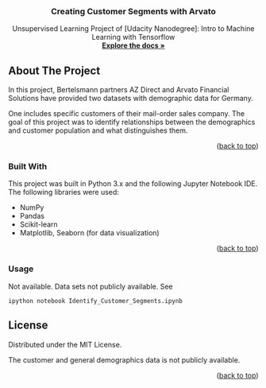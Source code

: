 <a name="readme-top"></a>

<!-- PROJECT SHIELDS -->
<!--
*** I'm using markdown "reference style" links for readability.
*** Reference links are enclosed in brackets [ ] instead of parentheses ( ).
*** See the bottom of this document for the declaration of the reference variables
*** for contributors-url, forks-url, etc. This is an optional, concise syntax you may use.
*** https://www.markdownguide.org/basic-syntax/#reference-style-links
-->

<!-- PROJECT LOGO -->
<br />

<h3 align="center">Creating Customer Segments with Arvato</h3>

  <p align="center">
    Unsupervised Learning Project of [Udacity Nanodegree]: Intro to Machine Learning with Tensorflow
    <br />
    <a href="https://github.com/github_username/repo_name"><strong>Explore the docs »</strong></a>
    <br />
  </p>
</div>



<!-- ABOUT THE PROJECT -->
## About The Project

In this project, Bertelsmann partners AZ Direct and Arvato Financial Solutions have provided two datasets with demographic data for Germany.

One includes specific customers of their mail-order sales company. The goal of this project was to identify relationships between the demographics and customer population and what distinguishes them. 

<p align="right">(<a href="#readme-top">back to top</a>)</p>

### Built With

This project was built in Python 3.x and the following Jupyter Notebook IDE. The following libraries were used:

* NumPy
* Pandas
* Scikit-learn
* Matplotlib, Seaborn (for data visualization)

<p align="right">(<a href="#readme-top">back to top</a>)</p>

### Usage

Not available. Data sets not publicly available. See  

`ipython notebook Identify_Customer_Segments.ipynb`


<!-- LICENSE -->
## License

Distributed under the MIT License.

The customer and general demographics data is not publicly available.

<p align="right">(<a href="#readme-top">back to top</a>)</p>


<!-- MARKDOWN LINKS & IMAGES -->
<!-- https://www.markdownguide.org/basic-syntax/#reference-style-links -->
[Udacity Nanodegree]: (https://www.udacity.com/course/intro-to-machine-learning-with-tensorflow-nanodegree--nd230)